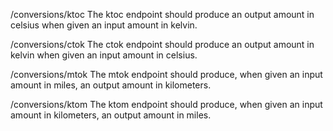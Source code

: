 /conversions/ktoc
The ktoc endpoint should produce an output amount in celsius when given an input amount in kelvin.

/conversions/ctok
The ctok endpoint should produce an output amount in kelvin when given an input amount in celsius.

/conversions/mtok
The mtok endpoint should produce, when given an input amount in miles, an output amount in kilometers.

/conversions/ktom
The ktom endpoint should produce, when given an input amount in kilometers, an output amount in miles.